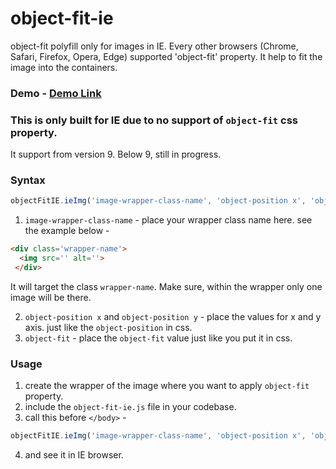 # object-fit-ie
object-fit polyfill only for images in IE. Every other browsers (Chrome, Safari, Firefox, Opera, Edge) supported 'object-fit' property. It help to fit the image into the containers.

### Demo - [Demo Link](https://phe0nix.github.io/object-fit-ie/)

### This is only built for IE due to no support of `object-fit` css property.
It support from version 9. Below 9, still in progress.

### Syntax
```js
objectFitIE.ieImg('image-wrapper-class-name', 'object-position x', 'object-position y', 'object-fit');
```

1. `image-wrapper-class-name` - place your wrapper class name here. see the example below - 
```html
<div class='wrapper-name'>
  <img src='' alt=''>
 </div>
 ```
It will target the class `wrapper-name`. Make sure, within the wrapper only one image will be there.

2. `object-position x` and `object-position y` - place the values for x and y axis. just like the `object-position` in css.
3. `object-fit` - place the `object-fit` value just like you put it in css.

### Usage
1. create the wrapper of the image where you want to apply `object-fit` property. 
2. include the `object-fit-ie.js` file in your codebase.
3. call this before `</body>` -
```js
objectFitIE.ieImg('image-wrapper-class-name', 'object-position x', 'object-position y', 'object-fit');
```
4. and see it in IE browser.

